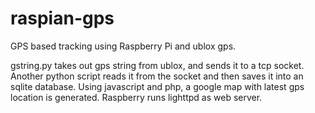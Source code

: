 # raspian-gps
GPS based tracking using Raspberry Pi and ublox gps. 

gstring.py takes out gps string from ublox, and sends it to a tcp socket. Another python script reads it from the socket and then saves it into an sqlite database. Using javascript and php, a google map with latest gps location is generated. Raspberry runs lighttpd as web server.

